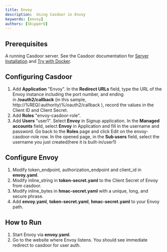 ```yaml
---
title: Envoy
description:  Using Casdoor in Envoy
keywords: [envoy]
authors: [SkipperQ]
---
```


## Prerequisites

A running Casdoor server. See the Casdoor documentation for [Server Installation](https://casdoor.org/docs/basic/server-installation) and [Try with Docker](https://casdoor.org/docs/basic/try-with-docker).

## Configuring Casdoor

1. Add **Application** "Envoy". In the **Redirect URLs** field, type the URL of the Envoy instance including the port number, and ending in **/oauth2/callback** (in this sample, http://%REQ(:authority)%/oauth2/callback ), record the values in the Client ID and Client Secret.
2. Add **Roles** "envoy-casdoor-role".
3. Add **Users** "user1". Select **Envoy** in Signup application. In the **Managed accounts** field, select **Envoy** in Application and fill in the username and password. Go back to the **Roles** page and click Edit on the envoy-casdoor-role row. In the opened page, in the **Sub users** field, select the username you just created(here it is built-in/user1)

## Configure Envoy

1. Modify token_endpoint, authorization_endpoint and client_id in **envoy.yaml**.
2. Modify inline_string in **token-secret.yaml** to the Client Secret of Envoy from casdoor.
3. Modify inline_bytes in **hmac-secret.yaml** with a unique, long, and secure phrase.
4. Add **envoy.yaml**, **token-secret.yaml**, **hmac-secret.yaml** to your Envoy path.

## How to Run

1. Start Envoy via **envoy.yaml**.
2. Go to the website where Envoy listens. You should see immediate redirect to casdoor for user auth.
